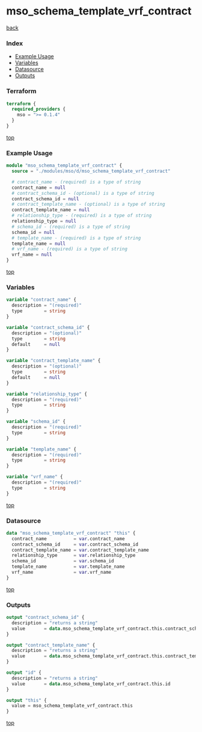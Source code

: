 # mso_schema_template_vrf_contract

[back](../mso.md)

### Index

- [Example Usage](#example-usage)
- [Variables](#variables)
- [Datasource](#datasource)
- [Outputs](#outputs)

### Terraform

```terraform
terraform {
  required_providers {
    mso = ">= 0.1.4"
  }
}
```

[top](#index)

### Example Usage

```terraform
module "mso_schema_template_vrf_contract" {
  source = "./modules/mso/d/mso_schema_template_vrf_contract"

  # contract_name - (required) is a type of string
  contract_name = null
  # contract_schema_id - (optional) is a type of string
  contract_schema_id = null
  # contract_template_name - (optional) is a type of string
  contract_template_name = null
  # relationship_type - (required) is a type of string
  relationship_type = null
  # schema_id - (required) is a type of string
  schema_id = null
  # template_name - (required) is a type of string
  template_name = null
  # vrf_name - (required) is a type of string
  vrf_name = null
}
```

[top](#index)

### Variables

```terraform
variable "contract_name" {
  description = "(required)"
  type        = string
}

variable "contract_schema_id" {
  description = "(optional)"
  type        = string
  default     = null
}

variable "contract_template_name" {
  description = "(optional)"
  type        = string
  default     = null
}

variable "relationship_type" {
  description = "(required)"
  type        = string
}

variable "schema_id" {
  description = "(required)"
  type        = string
}

variable "template_name" {
  description = "(required)"
  type        = string
}

variable "vrf_name" {
  description = "(required)"
  type        = string
}
```

[top](#index)

### Datasource

```terraform
data "mso_schema_template_vrf_contract" "this" {
  contract_name          = var.contract_name
  contract_schema_id     = var.contract_schema_id
  contract_template_name = var.contract_template_name
  relationship_type      = var.relationship_type
  schema_id              = var.schema_id
  template_name          = var.template_name
  vrf_name               = var.vrf_name
}
```

[top](#index)

### Outputs

```terraform
output "contract_schema_id" {
  description = "returns a string"
  value       = data.mso_schema_template_vrf_contract.this.contract_schema_id
}

output "contract_template_name" {
  description = "returns a string"
  value       = data.mso_schema_template_vrf_contract.this.contract_template_name
}

output "id" {
  description = "returns a string"
  value       = data.mso_schema_template_vrf_contract.this.id
}

output "this" {
  value = mso_schema_template_vrf_contract.this
}
```

[top](#index)
